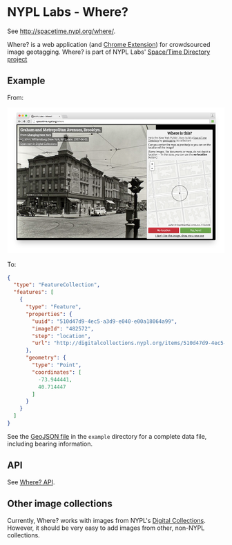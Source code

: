 # NYPL Labs - Where?

See http://spacetime.nypl.org/where/.

Where? is a web application (and [Chrome Extension](https://github.com/nypl-spacetime/where-tab)) for crowdsourced image geotagging. Where? is part of NYPL Labs' [Space/Time Directory project](http://spacetime.nypl.org/)

## Example

From:

![](example/screenshot.png)

To: 

```json
{
  "type": "FeatureCollection",
  "features": [
    {
      "type": "Feature",
      "properties": {
        "uuid": "510d47d9-4ec5-a3d9-e040-e00a18064a99",
        "imageId": "482572",
        "step": "location",
        "url": "http://digitalcollections.nypl.org/items/510d47d9-4ec5-a3d9-e040-e00a18064a99"
      },
      "geometry": {
        "type": "Point",
        "coordinates": [
          -73.944441,
          40.714447
        ]
      }
    }
  ]
}

```

See the [GeoJSON file](example/data.geojson) in the `example` directory for a complete data file, including bearing information.

## API

See [Where? API](https://github.com/nypl-spacetime/where-api).

## Other image collections

Currently, Where? works with images from NYPL's [Digital Collections](http://digitalcollections.nypl.org/). However, it should be very easy to add images from other, non-NYPL collections.
